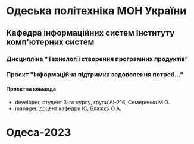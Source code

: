 # Одеська політехніка МОН України
## Кафедра інформаційних систем Інституту комп'ютерних систем
### Дисципліна "Технології створення програмних продуктів"
### Проєкт "Інформаційна підтримка задоволення потреб..."
#### Проєктна команда
+ developer, студент 3-го курсу, групи АІ-216, Семеренко М.О.
+ manager, доцент кафедри ІС, Блажко О.А.
# Одеса-2023


